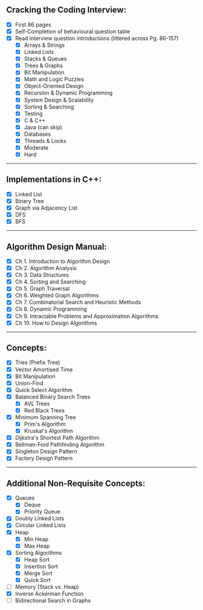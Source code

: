 
## Cracking the Coding Interview:

- [X] First 86 pages
- [X] Self-Completion of behavioural question table
- [X] Read interview question introductions (littered across Pg. 86-157)
    - [X] Arrays & Strings
    - [X] Linked Lists
    - [X] Stacks & Queues
    - [X] Trees & Graphs
    - [X] Bit Manipulation
    - [X] Math and Logic Puzzles
    - [X] Object-Oriented Design
    - [X] Recursion & Dynamic Programming
    - [X] System Design & Scalability
    - [X] Sorting & Searching
    - [X] Testing
    - [X] C & C++
    - [X] Java (can skip)
    - [X] Databases
    - [X] Threads & Locks
    - [X] Moderate
    - [X] Hard

--- 
## Implementations in C++:

- [X] Linked List
- [X] Binary Tree
- [X] Graph via Adjacency List
- [X] DFS
- [X] BFS

---

## Algorithm Design Manual:

- [X] Ch 1. Introduction to Algorithm Design
- [X] Ch 2. Algorithm Analysis
- [X] Ch 3. Data Structures
- [X] Ch 4. Sorting and Searching
- [X] Ch 5. Graph Traversal
- [X] Ch 6. Weighted Graph Algorithms
- [X] Ch 7. Combinatorial Search and Heuristic Methods
- [X] Ch 8. Dynamic Programming
- [X] Ch 9. Intractable Problems and Approximation Algorithms
- [X] Ch 10. How to Design Algorithms

---
## Concepts:

- [X] Tries (Prefix Tree)
- [X] Vector Amortised Time
- [X] Bit Manipulation
- [X] Union-Find
- [X] Quick Select Algorithm
- [X] Balanced Binary Search Trees
  - [X] AVL Trees
  - [X] Red Black Trees
- [X] Minimum Spanning Tree
  - [X] Prim's Algorithm
  - [X] Kruskal's Algorithm
- [X] Dijkstra's Shortest Path Algorithm
- [X] Bellman-Ford Pathfinding Algorithm
- [x] Singleton Design Pattern
- [x] Factory Design Pattern
---
## Additional Non-Requisite Concepts:

- [X] Queues
  - [X] Deque
  - [X] Priority Queue
- [X] Doubly Linked Lists
- [X] Circular Linked Lists
- [X] Heap
  - [X] Min Heap
  - [X] Max Heap
- [X] Sorting Algorithms
  - [X] Heap Sort
  - [X] Insertion Sort
  - [X] Merge Sort
  - [X] Quick Sort
- [ ] Memory (Stack vs. Heap)
- [x] Inverse Ackerman Function
- [ ] Bidirectional Search in Graphs
